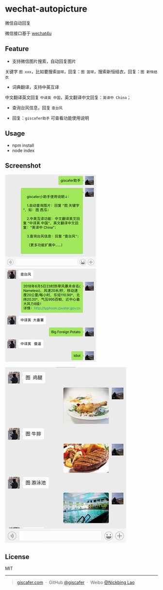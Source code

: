 # wechat-autopicture

微信自动回复

微信接口基于 [wechat4u](https://github.com/nodeWechat/wechat4u)

## Feature

- 支持微信图片搜索，自动回复图片

关键字 `图 xxx`，比如要搜索`篮球`，回复：`图 篮球`，搜索新恒结衣，回复：`图 新恒结衣`

- 词典翻译，支持中英互译

中文翻译英文回复 `中译英 中国`，英文翻译中文回复：`英译中 China`；

- 查询台风信息，回复 `查台风`

- 回复：`giscafer助手` 可查看功能使用说明


## Usage

- npm install
- node index


## Screenshot

![screenshot](./screenshot/screenshot.jpg) ![screenshot4](./screenshot/screenshot4.jpg)

![screenshot2](./screenshot/screenshot2.jpg)


## License
MIT

---

> [giscafer.com](http://giscafer.com) &nbsp;&middot;&nbsp;
> GitHub [@giscafer](https://github.com/giscafer) &nbsp;&middot;&nbsp;
> Weibo [@Nickbing Lao](https://weibo.com/laohoubin)
